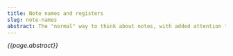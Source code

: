 ```yaml
---
title: Note names and registers
slug: note-names
abstract: The "normal" way to think about notes, with added attention to distinguishing between the same notes in different octaves. 
---
```


*{{page.abstract}}*
